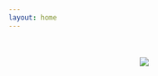 ```yaml
---
layout: home
---
```


<br>
<br>
<center>
<img src="https://github.com/justinlin099/Design-Method-Website/assets/61717681/505c8598-10fc-47d3-abb4-f1e417022bc6"  style="margin-right: 20px; max-width:100%; height:auto;">

</center>


